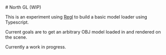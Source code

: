 # North GL (WIP)

This is an experiment using [Regl](regl.party) to build a basic model loader using Typescript.

Current goals are to get an arbitrary OBJ model loaded in and rendered on the scene.

Currently a work in progress.
